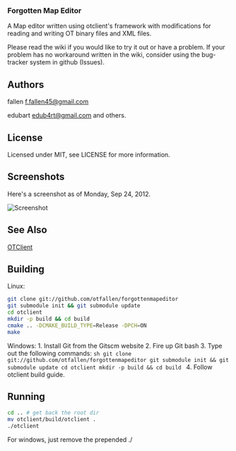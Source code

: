 ### Forgotten Map Editor

A Map editor written using otclient's framework with modifications for reading and writing OT binary files and XML files.

Please read the wiki if you would like to try it out or have a problem.  If your problem has no workaround written in the wiki, consider using the bug-tracker system in github (Issues).

## Authors

fallen <f.fallen45@gmail.com>

edubart <edub4rt@gmail.com> and others.

## License

Licensed under MIT,  see LICENSE for more information.

## Screenshots

Here's a screenshot as of Monday, Sep 24, 2012.

![Screenshot](http://i.imgur.com/CZVqM.jpg)

## See Also

[OTClient](https://github.com/edubart/otclient)

## Building

Linux:

```sh
git clone git://github.com/otfallen/forgottenmapeditor
git submodule init && git submodule update
cd otclient
mkdir -p build && cd build
cmake .. -DCMAKE_BUILD_TYPE=Release -DPCH=ON
make
```

Windows:
    1. Install Git from the Gitscm website
    2. Fire up Git bash
    3. Type out the following commands:
        ```sh
        git clone git://github.com/otfallen/forgottenmapeditor
        git submodule init && git submodule update
        cd otclient
        mkdir -p build && cd build
        ```
    4. Follow otclient build guide.

## Running

```sh
cd .. # get back the root dir
mv otclient/build/otclient .
./otclient
```
For windows, just remove the prepended ./

